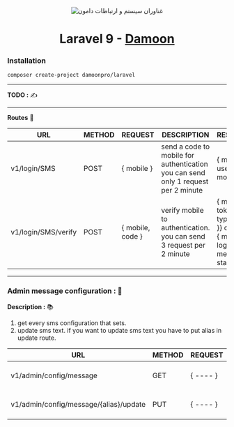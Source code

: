 <p align="center">
  <img src="https://user-images.githubusercontent.com/64106883/184724831-634672ea-1d41-431a-84d1-972467dcd979.png" alt="غناوران سیستم و ارتباطات دامون">
</p>

<h1 align="center">Laravel 9 - <a href="https://damoon.pro" target="_blank">Damoon</a></h1>


### Installation

```
composer create-project damoonpro/laravel
```


---

**TODO :** ✍️

---

**Routes** 🚀

| URL | METHOD | REQUEST | DESCRIPTION                                                                               | RESPONSE |
| ----- | ----- | ----- |-------------------------------------------------------------------------------------------| ---- |
| v1/login/SMS | POST | { mobile } | send a code to mobile for authentication<br>you can send only 1 request per 2 minute      | { message, user = { mobile } } |
| v1/login/SMS/verify | POST | { mobile, code } | verify mobile to authentication. <br>you can send 3 request per 2 minute                  |  { message, token = { type, value }} or<br>{ message, login { message, status } } |

---

### Admin message configuration : 🧰

**Description :** 📚
1. get every sms configuration that sets.
2. update sms text.
if you want to update sms text you have to put alias in update route.

| URL                                    | METHOD | REQUEST | DESCRIPTION                | RESPONSE                        |
|----------------------------------------|--------| ----- |----------------------------|---------------------------------|
| v1/admin/config/message                | GET    | { ---- } | collect sms configurations | [ { alias, help, text, label }] |
| v1/admin/config/message/{alias}/update | PUT    | { ---- } | update message text        | { message, sms = { label } }    |
